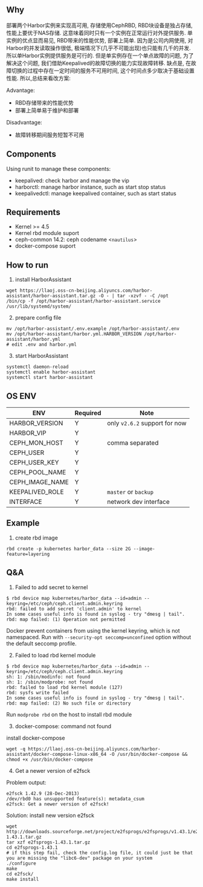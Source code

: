 ## Why

部署两个Harbor实例来实现高可用, 存储使用CephRBD, RBD块设备是独占存储, 性能上要优于NAS存储.
这意味着同时只有一个实例在正常运行对外提供服务. 单实例的优点显而易见, RBD带来的性能优势, 部署上简单. 因为是公司内网使用, 对Harbor的并发读取操作很低, 极端情况下(几乎不可能出现)也只能有几千的并发. 所以单Harbor实例提供服务是可行的.
但是单实例存在一个单点故障的问题, 为了解决这个问题, 我们借助Keepalived的故障切换的能力实现故障转移. 缺点是, 在故障切换的过程中存在一定时间的服务不可用时间, 这个时间点多少取决于基础设置性能. 所以,总结来看改方案:

Advantage:

- RBD存储带来的性能优势
- 部署上简单易于维护和部署

Disadvantage:

- 故障转移期间服务短暂不可用

## Components

Using runit to manage these components:

- keepalived: check harbor and manage the vip
- harborctl: manage harbor instance, such as start stop status
- keepalivedctl: manage keepalived container, such as start status

## Requirements

- Kernel >= 4.5
- Kernel rbd module suport
- ceph-common 14.2: ceph codename <`nautilus`>
- docker-compose suport

## How to run

1. install HarborAssistant

```shell
wget https://llaoj.oss-cn-beijing.aliyuncs.com/harbor-assistant/harbor-assistant.tar.gz -O - | tar -xzvf - -C /opt
/bin/cp -f /opt/harbor-assistant/harbor-assistant.service /usr/lib/systemd/system/
```

2. prepare config file

```shell
mv /opt/harbor-assistant/.env.example /opt/harbor-assistant/.env
mv /opt/harbor-assistant/harbor.yml.HARBOR_VERSION /opt/harbor-assistant/harbor.yml
# edit .env and harbor.yml
```

3. start HarborAssistant

```shell
systemctl daemon-reload
systemctl enable harbor-assistant
systemctl start harbor-assistant
```

## OS ENV

| ENV             | Required | Note                          |
| --------------- | -------- | ----------------------------- |
| HARBOR_VERSION  | Y        | only `v2.6.2` support for now |
| HARBOR_VIP      | Y        |                               |
| CEPH_MON_HOST   | Y        | comma separated               |
| CEPH_USER       | Y        |                               |
| CEPH_USER_KEY   | Y        |                               |
| CEPH_POOL_NAME  | Y        |                               |
| CEPH_IMAGE_NAME | Y        |                               |
| KEEPALIVED_ROLE | Y        | `master` or `backup`          |
| INTERFACE       | Y        | network dev interface         |


## Example

1. create rbd image

```
rbd create -p kubernetes harbor_data --size 2G --image-feature=layering
```

## Q&A

1. Failed to add secret to kernel

```shell
$ rbd device map kubernetes/harbor_data --id=admin --keyring=/etc/ceph/ceph.client.admin.keyring 
rbd: failed to add secret 'client.admin' to kernel
In some cases useful info is found in syslog - try "dmesg | tail".
rbd: map failed: (1) Operation not permitted
```

Docker prevent containers from using the kernel keyring, which is not namespaced. Run with `--security-opt seccomp=unconfined` option without the default seccomp profile.

2. Failed to load rbd kernel module

```shell
$ rbd device map kubernetes/harbor_data --id=admin --keyring=/etc/ceph/ceph.client.admin.keyring
sh: 1: /sbin/modinfo: not found
sh: 1: /sbin/modprobe: not found
rbd: failed to load rbd kernel module (127)
rbd: sysfs write failed
In some cases useful info is found in syslog - try "dmesg | tail".
rbd: map failed: (2) No such file or directory
```

Run `modprobe rbd` on the host to install rbd module

3. docker-compose: command not found

install docker-compose

```shell
wget -q https://llaoj.oss-cn-beijing.aliyuncs.com/harbor-assistant/docker-compose-linux-x86_64 -O /usr/bin/docker-compose && chmod +x /usr/bin/docker-compose
```

4. Get a newer version of e2fsck

Problem output:

```
e2fsck 1.42.9 (28-Dec-2013) 
/dev/rbd0 has unsupported feature(s): metadata_csum 
e2fsck: Get a newer version of e2fsck!
```

Solution: install new version e2fsck

```shell
wget http://downloads.sourceforge.net/project/e2fsprogs/e2fsprogs/v1.43.1/e2fsprogs-1.43.1.tar.gz
tar xzf e2fsprogs-1.43.1.tar.gz
cd e2fsprogs-1.43.1
# if this step fail, check the config.log file, it could just be that you are missing the "libc6-dev" package on your system
./configure
make
cd e2fsck/
make install
```